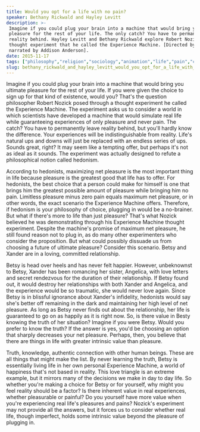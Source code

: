 ```yaml
---
title: Would you opt for a life with no pain?
speaker: Bethany Rickwald and Hayley Levitt
description: >-
 Imagine if you could plug your brain into a machine that would bring you ultimate
 pleasure for the rest of your life. The only catch? You have to permanently leave
 reality behind. Hayley Levitt and Bethany Rickwald explore Robert Nozick's
 thought experiment that he called the Experience Machine. [Directed by Avi Ofer,
 narrated by Addison Anderson].
date: 2015-11-17
tags: ["philosophy","religion","sociology","animation","life","pain","choice","teded"]
slug: bethany_rickwald_and_hayley_levitt_would_you_opt_for_a_life_with_no_pain
---
```


Imagine if you could plug your brain into a machine that would bring you ultimate
pleasure for the rest of your life. If you were given the choice to sign up for that kind
of existence, would you? That's the question philosopher Robert Nozick posed through a
thought experiment he called the Experience Machine. The experiment asks us to consider a
world in which scientists have developed a machine that would simulate real life while
guaranteeing experiences of only pleasure and never pain. The catch? You have to
permanently leave reality behind, but you'll hardly know the difference. Your experiences
will be indistinguishable from reality. Life's natural ups and downs will just be
replaced with an endless series of ups. Sounds great, right? It may seem like a tempting
offer, but perhaps it's not as ideal as it sounds. The experiment was actually designed to
refute a philosophical notion called hedonism.

According to hedonists, maximizing net pleasure is the most important thing in life
because pleasure is the greatest good that life has to offer. For hedonists, the best
choice that a person could make for himself is one that brings him the greatest possible
amount of pleasure while bringing him no pain. Limitless pleasure minus zero pain equals
maximum net pleasure, or in other words, the exact scenario the Experience Machine offers.
Therefore, if hedonism is your philosophy of choice, plugging in would be a no-brainer.
But what if there's more to life than just pleasure? That's what Nozick believed he was
demonstrating through his Experience Machine thought experiment. Despite the machine's
promise of maximum net pleasure, he still found reason not to plug in, as do many other
experimenters who consider the proposition. But what could possibly dissuade us from
choosing a future of ultimate pleasure? Consider this scenario. Betsy and Xander are in a
loving, committed relationship.

Betsy is head over heels and has never felt happier. However, unbeknownst to Betsy, Xander
has been romancing her sister, Angelica, with love letters and secret rendezvous for the
duration of their relationship. If Betsy found out, it would destroy her relationships 
with both Xander and Angelica, and the experience would be so traumatic, she would never
love again. Since Betsy is in blissful ignorance about Xander's infidelity, hedonists
would say she's better off remaining in the dark and maintaining her high level of net
pleasure. As long as Betsy never finds out about the relationship, her life is guaranteed
to go on as happily as it is right now. So, is there value in Besty knowing the truth of
her situation? Imagine if you were Betsy. Would you prefer to know the truth? If the
answer is yes, you'd be choosing an option that sharply decreases your net pleasure.
Perhaps, then, you believe that there are things in life with greater intrinsic value than
pleasure.

Truth, knowledge, authentic connection with other human beings. These are all things that
might make the list. By never learning the truth, Betsy is essentially living life in her
own personal Experience Machine, a world of happiness that's not based in reality. This
love triangle is an extreme example, but it mirrors many of the decisions we make in day
to day life. So whether you're making a choice for Betsy or for yourself, why might you
feel reality should be a factor? Is there inherent value in real experiences, whether
pleasurable or painful? Do you yourself have more value when you're experiencing real
life's pleasures and pains? Nozick's experiment may not provide all the answers, but it
forces us to consider whether real life, though imperfect, holds some intrinsic value 
beyond the pleasure of plugging in.

<!--
ad_duration=0
event="TED-Ed"
external_start_time=0
intro_duration=0
is_subtitle_required="False"
is_talk_featured="False"
language="en"
language_swap="False"
native_language="en"
number_of_related_talks=6
number_of_speakers=1
number_of_subtitled_videos=0
number_of_tags=8
number_of_talk_download_languages=26
number_of_talk_more_resources=0
number_of_talk_recommendations=0
number_of_talks_take_actions=0
post_ad_duration=0
published_timestamp="2019-04-05 19:59:04"
recording_date="2015-11-17"
speaker_is_published=0
speaker_name="Bethany Rickwald and Hayley Levitt"
talk_name="Would you opt for a life with no pain?"
talks_tags=["philosophy","religion","sociology","animation","life","pain","choice","teded"]
url_photo_talk="https://s3.amazonaws.com/talkstar-photos/uploads/c4ae5803-5606-4ba8-8f44-cdb3d58d3771/181_life_pain.jpg"
url_webpage="https://www.ted.com/talks/bethany_rickwald_and_hayley_levitt_would_you_opt_for_a_life_with_no_pain"
video_type_name="TED-Ed Original"
-->
